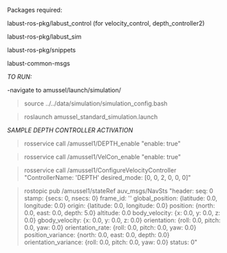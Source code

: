 Packages required:


labust-ros-pkg/labust_control (for velocity_control, depth_controller2)

labust-ros-pkg/labust_sim

labust-ros-pkg/snippets

labust-common-msgs




*TO RUN:*

-navigate to amussel/launch/simulation/

> source ../../data/simulation/simulation_config.bash

> roslaunch amussel_standard_simulation.launch


*SAMPLE DEPTH CONTROLLER ACTIVATION*

>rosservice call /amussel1/DEPTH_enable "enable: true" 


>rosservice call /amussel1/VelCon_enable "enable: true" 


>rosservice call /amussel1/ConfigureVelocityController "ControllerName: 'DEPTH'
desired_mode: [0, 0, 2, 0, 0, 0]" 


>rostopic pub /amussel1/stateRef auv_msgs/NavSts "header:
  seq: 0
  stamp: {secs: 0, nsecs: 0}
  frame_id: ''
global_position: {latitude: 0.0, longitude: 0.0}
origin: {latitude: 0.0, longitude: 0.0}
position: {north: 0.0, east: 0.0, depth: 5.0}
altitude: 0.0
body_velocity: {x: 0.0, y: 0.0, z: 0.0}
gbody_velocity: {x: 0.0, y: 0.0, z: 0.0}
orientation: {roll: 0.0, pitch: 0.0, yaw: 0.0}
orientation_rate: {roll: 0.0, pitch: 0.0, yaw: 0.0}
position_variance: {north: 0.0, east: 0.0, depth: 0.0}
orientation_variance: {roll: 0.0, pitch: 0.0, yaw: 0.0}
status: 0" 